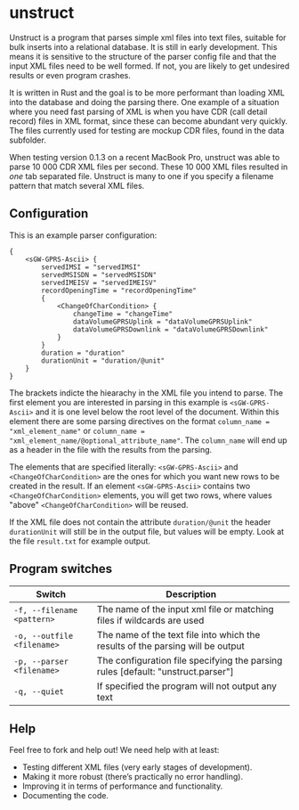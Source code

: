 # unstruct
Unstruct is a program that parses simple xml files into text files, suitable for bulk inserts into a 
relational database. It is still in early development. This means it is sensitive to the structure of 
the parser config file and that the input XML files need to be well formed. If not, you are likely 
to get undesired results or even program crashes.

It is written in Rust and the goal is to be more performant than loading XML into the database and 
doing the parsing there. One example of a situation where you need fast parsing of XML is when you 
have CDR (call detail record) files in XML format, since these can become abundant very quickly. 
The files currently used for testing are mockup CDR files, found in the data subfolder. 

When testing version 0.1.3 on a recent MacBook Pro, unstruct was able to parse 10 000 CDR XML files 
per second. These 10 000 XML files resulted in _one_ tab separated file. Unstruct is many to one 
if you specify a filename pattern that match several XML files.

## Configuration
This is an example parser configuration:
```
{
    <sGW-GPRS-Ascii> {
        servedIMSI = "servedIMSI"
        servedMSISDN = "servedMSISDN"
        servedIMEISV = "servedIMEISV"
        recordOpeningTime = "recordOpeningTime"
        {
            <ChangeOfCharCondition> {
                changeTime = "changeTime"
                dataVolumeGPRSUplink = "dataVolumeGPRSUplink"
                dataVolumeGPRSDownlink = "dataVolumeGPRSDownlink"
            }
        }
        duration = "duration"
        durationUnit = "duration/@unit"
    }
}
```
The brackets indicte the hiearachy in the XML file you intend to parse. The first element you are interested 
in parsing in this example  is `<sGW-GPRS-Ascii>` and it is one level below the root level of the document. 
Within this element there are some parsing directives  on the format `column_name = "xml_element_name"` or
`column_name = "xml_element_name/@optional_attribute_name"`. The `column_name` will end up as a header in 
the file with the results from the parsing. 

The elements that are specified literally: `<sGW-GPRS-Ascii>` and `<ChangeOfCharCondition>` are the ones for 
which you want new rows to be created in the result. If an element `<sGW-GPRS-Ascii>` contains two 
`<ChangeOfCharCondition>` elements, you will get two rows, where values "above" `<ChangeOfCharCondition>`
will be reused. 

If the XML file does not contain the attribute `duration/@unit` the header `durationUnit` will still be in 
the output file, but values will be empty. Look at the file `result.txt` for example output.

## Program switches

| Switch | Description |
|--------|-------------|
| `-f, --filename <pattern>` | The name of the input xml file or matching files if wildcards are used |
| `-o, --outfile <filename>` | The name of the text file into which the results of the parsing will be output |
| `-p, --parser <filename>` | The configuration file specifying the parsing rules [default: "unstruct.parser"] |
| `-q, --quiet` | If specified the program will not output any text |

## Help
Feel free to fork and help out! We need help with at least:

* Testing different XML files (very early stages of development).
* Making it more robust (there’s practically no error handling).
* Improving it in terms of performance and functionality.
* Documenting the code.
